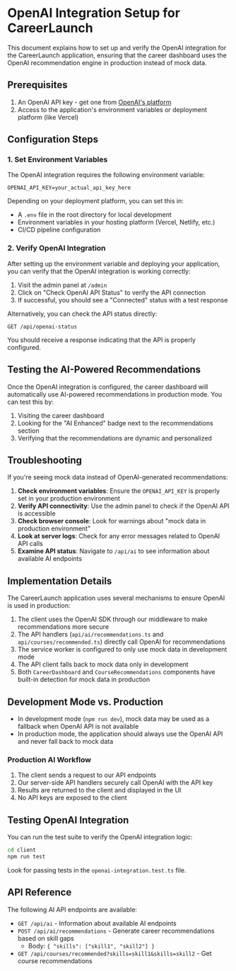 # OpenAI Integration Setup for CareerLaunch

This document explains how to set up and verify the OpenAI integration for the CareerLaunch application, ensuring that the career dashboard uses the OpenAI recommendation engine in production instead of mock data.

## Prerequisites

1. An OpenAI API key - get one from [OpenAI's platform](https://platform.openai.com)
2. Access to the application's environment variables or deployment platform (like Vercel)

## Configuration Steps

### 1. Set Environment Variables

The OpenAI integration requires the following environment variable:

```
OPENAI_API_KEY=your_actual_api_key_here
```

Depending on your deployment platform, you can set this in:

- A `.env` file in the root directory for local development
- Environment variables in your hosting platform (Vercel, Netlify, etc.)
- CI/CD pipeline configuration

### 2. Verify OpenAI Integration

After setting up the environment variable and deploying your application, you can verify that the OpenAI integration is working correctly:

1. Visit the admin panel at `/admin` 
2. Click on "Check OpenAI API Status" to verify the API connection
3. If successful, you should see a "Connected" status with a test response

Alternatively, you can check the API status directly:

```
GET /api/openai-status
```

You should receive a response indicating that the API is properly configured.

## Testing the AI-Powered Recommendations

Once the OpenAI integration is configured, the career dashboard will automatically use AI-powered recommendations in production mode. You can test this by:

1. Visiting the career dashboard
2. Looking for the "AI Enhanced" badge next to the recommendations section
3. Verifying that the recommendations are dynamic and personalized

## Troubleshooting

If you're seeing mock data instead of OpenAI-generated recommendations:

1. **Check environment variables**: Ensure the `OPENAI_API_KEY` is properly set in your production environment
2. **Verify API connectivity**: Use the admin panel to check if the OpenAI API is accessible
3. **Check browser console**: Look for warnings about "mock data in production environment"
4. **Look at server logs**: Check for any error messages related to OpenAI API calls
5. **Examine API status**: Navigate to `/api/ai` to see information about available AI endpoints

## Implementation Details

The CareerLaunch application uses several mechanisms to ensure OpenAI is used in production:

1. The client uses the OpenAI SDK through our middleware to make recommendations more secure
2. The API handlers (`api/ai/recommendations.ts` and `api/courses/recommended.ts`) directly call OpenAI for recommendations
3. The service worker is configured to only use mock data in development mode
4. The API client falls back to mock data only in development
5. Both `CareerDashboard` and `CourseRecommendations` components have built-in detection for mock data in production

## Development Mode vs. Production

- In development mode (`npm run dev`), mock data may be used as a fallback when OpenAI API is not available
- In production mode, the application should always use the OpenAI API and never fall back to mock data

### Production AI Workflow

1. The client sends a request to our API endpoints
2. Our server-side API handlers securely call OpenAI with the API key
3. Results are returned to the client and displayed in the UI
4. No API keys are exposed to the client

## Testing OpenAI Integration

You can run the test suite to verify the OpenAI integration logic:

```bash
cd client
npm run test
```

Look for passing tests in the `openai-integration.test.ts` file.

## API Reference

The following AI API endpoints are available:

- `GET /api/ai` - Information about available AI endpoints
- `POST /api/ai/recommendations` - Generate career recommendations based on skill gaps
  - Body: `{ "skills": ["skill1", "skill2"] }`
- `GET /api/courses/recommended?skills=skill1&skills=skill2` - Get course recommendations 